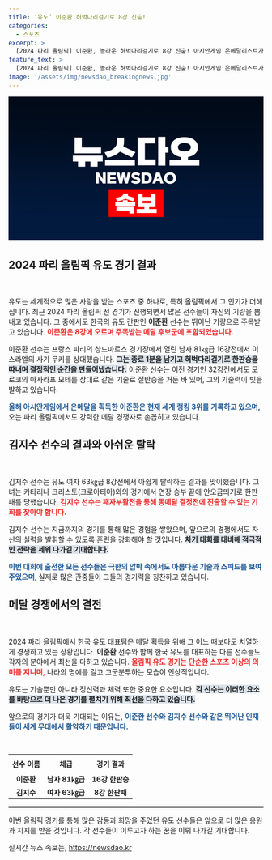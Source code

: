 ```yaml
---
title: ‘유도’ 이준환 허벅다리걸기로 8강 진출!
categories:
  - 스포츠
excerpt: >
  [2024 파리 올림픽] 이준환, 놀라운 허벅다리걸기로 8강 진출! 아시안게임 은메달리스트가 세계 랭킹 3위의 저력을 보여줬지만, 김지수는 아쉬운 탈락… 유도 메달 기대감 상승!
feature_text: >
  [2024 파리 올림픽] 이준환, 놀라운 허벅다리걸기로 8강 진출! 아시안게임 은메달리스트가 세계 랭킹 3위의 저력을 보여줬지만, 김지수는 아쉬운 탈락… 유도 메달 기대감 상승!
image: '/assets/img/newsdao_breakingnews.jpg'
---
```


<p><img src="/assets/img/newsdao_breakingnews.jpg" alt="ranknews 속보" /></p>

<h2 data-ke-size="size26">2024 파리 올림픽 유도 경기 결과</h2>

<p data-ke-size="size16">&nbsp;</p>

<p>유도는 세계적으로 많은 사랑을 받는 스포츠 중 하나로, 특히 올림픽에서 그 인기가 더해집니다. 최근 2024 파리 올림픽 전 경기가 진행되면서 많은 선수들이 자신의 기량을 뽐내고 있습니다. 그 중에서도 한국의 유도 간판인 <b>이준환</b> 선수는 뛰어난 기량으로 주목받고 있습니다. <b><span style="color: #ee2323;">이준환은 8강에 오르며 주목받는 메달 후보군에 포함되었습니다.</span></b> </p>

<p>이준환 선수는 프랑스 파리의 샹드마르스 경기장에서 열린 남자 81㎏급 16강전에서 이스라엘의 사기 무키를 상대했습니다. <b><span style="background-color: #21538527;">그는 종료 1분을 남기고 허벅다리걸기로 한판승을 따내며 결정적인 순간을 만들어냈습니다.</span></b> 이준환 선수는 이전 경기인 32강전에서도 모로코의 아사라프 모테를 상대로 같은 기술로 절반승을 거둔 바 있어, 그의 기술력이 빛을 발하고 있습니다. </p>

<p><b><span style="color: #1a5490;">올해 아시안게임에서 은메달을 획득한 이준환은 현재 세계 랭킹 3위를 기록하고 있으며, </span></b>오는 파리 올림픽에서도 강력한 메달 경쟁자로 손꼽히고 있습니다. </p>

<h2 data-ke-size="size26">김지수 선수의 결과와 아쉬운 탈락</h2>

<p data-ke-size="size16">&nbsp;</p>

<p>김지수 선수는 유도 여자 63㎏급 8강전에서 아쉽게 탈락하는 결과를 맞이했습니다. 그녀는 카타리나 크리스토(크로아티아)와의 경기에서 연장 승부 끝에 안오금띄기로 한판패를 당했습니다. <b><span style="color: #ee2323;">김지수 선수는 패자부활전을 통해 동메달 결정전에 진출할 수 있는 기회를 찾아야 합니다.</span></b> </p>

<p>김지수 선수는 지금까지의 경기를 통해 많은 경험을 쌓았으며, 앞으로의 경쟁에서도 자신의 실력을 발휘할 수 있도록 훈련을 강화해야 할 것입니다. <b><span style="background-color: #21538527;">차기 대회를 대비해 적극적인 전략을 세워 나가길 기대합니다.</span></b> </p>

<p><b><span style="color: #1a5490;">이번 대회에 출전한 모든 선수들은 극한의 압박 속에서도 아름다운 기술과 스피드를 보여주었으며, </span></b>실제로 많은 관중들이 그들의 경기력을 칭찬하고 있습니다. </p>

<h2 data-ke-size="size26">메달 경쟁에서의 결전</h2>

<p data-ke-size="size16">&nbsp;</p>

<p>2024 파리 올림픽에서 한국 유도 대표팀은 메달 획득을 위해 그 어느 때보다도 치열하게 경쟁하고 있는 상황입니다. <b>이준환</b> 선수와 함께 한국 유도를 대표하는 다른 선수들도 각자의 분야에서 최선을 다하고 있습니다. <b><span style="color: #ee2323;">올림픽 유도 경기는 단순한 스포츠 이상의 의미를 지니며,</span></b> 나라의 명예를 걸고 고군분투하는 모습이 인상적입니다. </p>

<p>유도는 기술뿐만 아니라 정신력과 체력 또한 중요한 요소입니다. <b><span style="background-color: #21538527;">각 선수는 이러한 요소를 바탕으로 더 나은 경기를 펼치기 위해 최선을 다하고 있습니다.</span></b> </p>

<p>앞으로의 경기가 더욱 기대되는 이유는, <b><span style="color: #1a5490;">이준환 선수와 김지수 선수와 같은 뛰어난 인재들이 세계 무대에서 활약하기 때문입니다.</span></b> </p>

<p data-ke-size="size16">&nbsp;</p>

<table style="width: 100%; border-collapse: collapse;">
    <tr>
        <th style="text-align: center; height: 30px;">선수 이름</th>
        <th style="text-align: center; height: 30px;">체급</th>
        <th style="text-align: center; height: 30px;">경기 결과</th>
    </tr>
    <tr>
        <td style="text-align: center; height: 17px;"><b>이준환</b></td>
        <td style="text-align: center; height: 17px;"><b>남자 81㎏급</b></td>
        <td style="text-align: center; height: 17px;"><b>16강 한판승</b></td>
    </tr>
    <tr>
        <td style="text-align: center; height: 17px;"><b>김지수</b></td>
        <td style="text-align: center; height: 17px;"><b>여자 63㎏급</b></td>
        <td style="text-align: center; height: 17px;"><b>8강 한판패</b></td>
    </tr>
</table>

<hr style="border: 1px solid #000;">

<p>이번 올림픽 경기를 통해 많은 감동과 희망을 주었던 유도 선수들은 앞으로 더 많은 응원과 지지를 받을 것입니다. 각 선수들이 이루고자 하는 꿈을 이뤄 나가길 기대합니다.</p>
실시간 뉴스 속보는, <a href="https://newsdao.kr" rel="dofollow">https://newsdao.kr</a>



